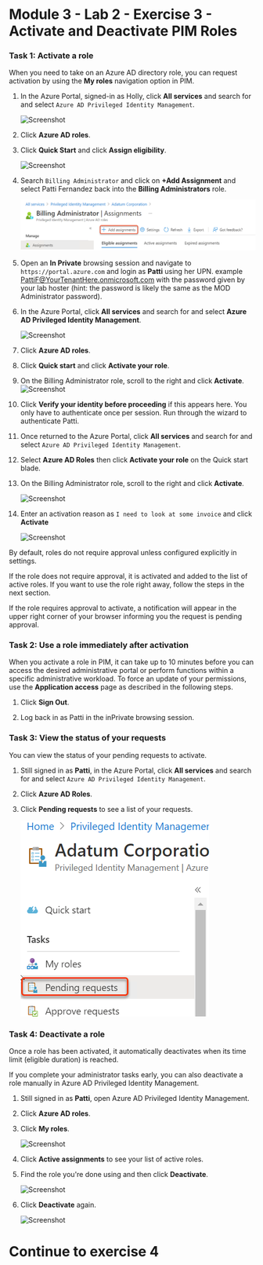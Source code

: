 # Module 3 - Lab 2 - Exercise 3 - Activate and Deactivate PIM Roles


### Task 1: Activate a role


When you need to take on an Azure AD directory role, you can request activation by using the **My roles** navigation option in PIM.


1.  In the Azure Portal, signed-in as Holly, click **All services** and search for and select `Azure AD Privileged Identity Management`.

     ![Screenshot](../Media/a52510a3-b2a2-4b21-91a8-ee7f34b39a72.png)

1.  Click **Azure AD roles**.
 
1.  Click **Quick Start** and click **Assign eligibility**.

     ![Screenshot](../Media/a7af9dbc-d901-4c9e-9cd5-63fd30726639.png)

1.  Search `Billing Administrator` and click on **+Add Assignment** and select Patti Fernandez back into the **Billing Administrators** role.

     ![](../Media/62.png)

1.  Open an **In Private** browsing session and navigate to `https://portal.azure.com` and login as **Patti** using her UPN. example PattiF@YourTenantHere.onmicrosoft.com with the password given by your lab hoster (hint: the password is likely the same as the MOD Administrator password).  

1.  In the Azure Portal, click **All services** and search for and select **Azure AD Privileged Identity Management**.

     ![Screenshot](../Media/a52510a3-b2a2-4b21-91a8-ee7f34b39a72.png)
     
1.  Click **Azure AD roles**.

1.  Click **Quick start** and click **Activate your role**.

1.  On the Billing Administrator role, scroll to the right and click **Activate**.
     ![Screenshot](../Media/bd3d79a3-a66d-48a5-8b2e-94c18358b250.png)

1.  Click **Verify your identity before proceeding** if this appears here. You only have to authenticate once per session. Run through the wizard to authenticate Patti.
 
1.  Once returned to the Azure Portal, click **All services** and search for and select `Azure AD Privileged Identity Management`.     

1.  Select **Azure AD Roles** then click **Activate your role** on the Quick start blade.

1.  On the Billing Administrator role, scroll to the right and click **Activate**.

     ![Screenshot](../Media/bd3d79a3-a66d-48a5-8b2e-94c18358b250.png)

1.  Enter an activation reason as `I need to look at some invoice` and click **Activate**

     ![Screenshot](../Media/b17f972d-8df2-4b78-a361-202bab94dd17.png)

   By default, roles do not require approval unless configured explicitly in settings. 

   If the role does not require approval, it is activated and added to the list of active roles. If you want to use the role right away, follow the steps in the next section.

   If the role requires approval to activate, a notification will appear in the upper right corner of your browser informing you the request is pending approval.


### Task 2: Use a role immediately after activation


When you activate a role in PIM, it can take up to 10 minutes before you can access the desired administrative portal or perform functions within a specific administrative workload. To force an update of your permissions, use the **Application access** page as described in the following steps.


1.  Click **Sign Out**.

1.  Log back in as Patti in the inPrivate browsing session.


### Task 3: View the status of your requests


You can view the status of your pending requests to activate.


1.  Still signed in as **Patti**, in the Azure Portal, click **All services** and search for and select `Azure AD Privileged Identity Management`.

1.  Click **Azure AD Roles**.

1.  Click **Pending requests** to see a list of your requests.

     ![](../Media/63.png)


### Task 4: Deactivate a role


Once a role has been activated, it automatically deactivates when its time limit (eligible duration) is reached.

If you complete your administrator tasks early, you can also deactivate a role manually in Azure AD Privileged Identity Management.

1.  Still signed in as **Patti**, open Azure AD Privileged Identity Management.

1.  Click **Azure AD roles**.

1.  Click **My roles**.

     ![Screenshot](../Media/72435386-92e6-4cb7-9107-7adcc1198389.png)

1.  Click **Active assignments** to see your list of active roles.

1.  Find the role you're done using and then click **Deactivate**.

     ![Screenshot](../Media/6360dbed-ceea-4139-8282-a95f2b26ebd2.png)

1.  Click **Deactivate** again.

     ![Screenshot](../Media/deactivate.png)




# Continue to exercise 4
